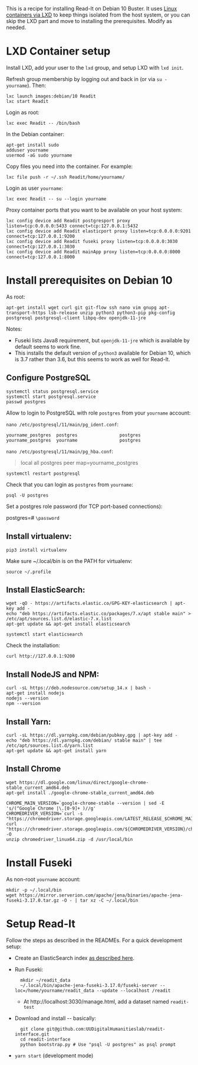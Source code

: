 This is a recipe for installing Read-It on Debian 10 Buster. It uses [Linux containers via LXD](https://linuxcontainers.org/lxd/getting-started-cli/) to keep things isolated from the host system, or you can skip the LXD part and move to installing the prerequisites. Modify as needed.

# LXD Container setup

Install LXD, add your user to the `lxd` group, and setup LXD with `lxd init`.

Refresh group membership by logging out and back in (or via `su - yourname`). Then:

    lxc launch images:debian/10 Readit
    lxc start Readit

Login as root:

`lxc exec Readit -- /bin/bash`

In the Debian container:

    apt-get install sudo
    adduser yourname
    usermod -aG sudo yourname

Copy files you need into the container. For example:

`lxc file push -r ~/.ssh Readit/home/yourname/`

Login as user `yourname`:

`lxc exec Readit -- su --login yourname`

Proxy container ports that you want to be available on your host system:

    lxc config device add Readit postgresport proxy listen=tcp:0.0.0.0:5433 connect=tcp:127.0.0.1:5432
    lxc config device add Readit elasticport proxy listen=tcp:0.0.0.0:9201 connect=tcp:127.0.0.1:9200
    lxc config device add Readit fuseki proxy listen=tcp:0.0.0.0:3030 connect=tcp:127.0.0.1:3030
    lxc config device add Readit mainApp proxy listen=tcp:0.0.0.0:8000 connect=tcp:127.0.0.1:8000

# Install prerequisites on Debian 10

As root:

`apt-get install wget curl git git-flow ssh nano vim gnupg apt-transport-https lsb-release unzip python3 python3-pip pkg-config postgresql postgresql-client libpq-dev openjdk-11-jre`

Notes:

- Fuseki lists Java8 requirement, but `openjdk-11-jre` which is available by default seems to work fine.
- This installs the default version of `python3` available for Debian 10, which is 3.7 rather than 3.6, but this seems to work as well for Read-It.

## Configure PostgreSQL

    systemctl status postgresql.service
    systemctl start postgresql.service
    passwd postgres

Allow to login to PostgreSQL with role `postgres` from your `yourname` account:

`nano /etc/postgresql/11/main/pg_ident.conf`:

    yourname_postgres  postgres                postgres
    yourname_postgres  yourname                postgres

`nano /etc/postgresql/11/main/pg_hba.conf`:

> local   all             postgres                                peer map=yourname_postgres

`systemctl restart postgresql`

Check that you can login as `postgres` from `yourname`:

`psql -U postgres`

Set a postgres role password (for TCP port-based connections):

postgres=# `\password`

## Install virtualenv:

`pip3 install virtualenv`

Make sure ~/.local/bin is on the PATH for virtualenv:

`source ~/.profile`

## Install ElasticSearch:

    wget -qO - https://artifacts.elastic.co/GPG-KEY-elasticsearch | apt-key add -
    echo "deb https://artifacts.elastic.co/packages/7.x/apt stable main" > /etc/apt/sources.list.d/elastic-7.x.list
    apt-get update && apt-get install elasticsearch

`systemctl start elasticsearch`

Check the installation:

`curl http://127.0.0.1:9200`

## Install NodeJS and NPM:

    curl -sL https://deb.nodesource.com/setup_14.x | bash -
    apt-get install nodejs
    nodejs --version
    npm --version

## Install Yarn:

    curl -sL https://dl.yarnpkg.com/debian/pubkey.gpg | apt-key add -
    echo "deb https://dl.yarnpkg.com/debian/ stable main" | tee /etc/apt/sources.list.d/yarn.list
    apt-get update && apt-get install yarn

## Install Chrome

    wget https://dl.google.com/linux/direct/google-chrome-stable_current_amd64.deb
    apt-get install ./google-chrome-stable_current_amd64.deb
    
    CHROME_MAIN_VERSION=`google-chrome-stable --version | sed -E 's/(^Google Chrome |\.[0-9]+ )//g'
    CHROMEDRIVER_VERSION=`curl -s "https://chromedriver.storage.googleapis.com/LATEST_RELEASE_$CHROME_MAIN_VERSION"
    curl "https://chromedriver.storage.googleapis.com/${CHROMEDRIVER_VERSION}/chromedriver_linux64.zip" -O
    unzip chromedriver_linux64.zip -d /usr/local/bin

# Install Fuseki

As non-root `yourname` account:

    mkdir -p ~/.local/bin
    wget https://mirror.serverion.com/apache/jena/binaries/apache-jena-fuseki-3.17.0.tar.gz -O - | tar xz -C ~/.local/bin

# Setup Read-It

Follow the steps as described in the READMEs. For a quick development setup: 

- Create an ElasticSearch index [as described here](https://github.com/UUDigitalHumanitieslab/readit-interface/blob/develop/backend/README.md#setting-up-elasticsearch).

- Run Fuseki:

        mkdir ~/readit_data
        ~/.local/bin/apache-jena-fuseki-3.17.0/fuseki-server --loc=/home/yourname/readit_data --update --localhost /readit

    - At http://localhost:3030/manage.html, add a dataset named `readit-test`

- Download and install -- basically:

        git clone git@github.com:UUDigitalHumanitieslab/readit-interface.git
        cd readit-interface
        python bootstrap.py # Use "psql -U postgres" as psql prompt

- `yarn start` (development mode)